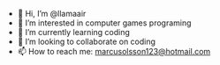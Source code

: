 - 👋 Hi, I’m @llamaair
- 👀 I’m interested in computer games programing
- 🌱 I’m currently learning coding
- 💞️ I’m looking to collaborate on coding
- 📫 How to reach me: marcusolsson123@hotmail.com


